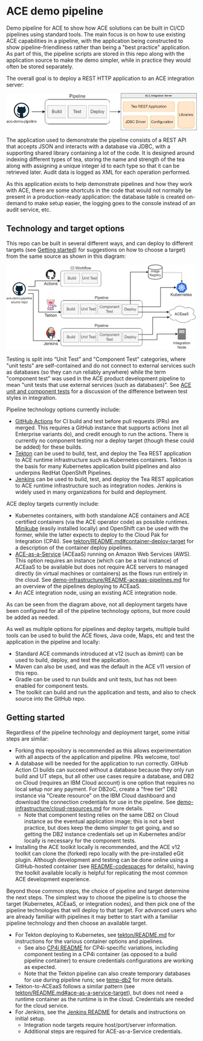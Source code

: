 # ACE demo pipeline

Demo pipeline for ACE to show how ACE solutions can be built in CI/CD pipelines using standard 
tools. The main focus is on how to use existing ACE capabilities in a pipeline, with the application
being constructed to show pipeline-friendliness rather than being a "best practice" application.
As part of this, the pipeline scripts are stored in this repo along with the application source
to make the demo simpler, while in practice they would often be stored separately.

The overall goal is to deploy a REST HTTP application to an ACE integration server:

![Pipeline high-level](/demo-infrastructure/images/pipeline-high-level.png)

The application used to demonstrate the pipeline consists of a REST API that accepts JSON and interacts 
with a database via JDBC, with a supporting shared library containing a lot of the code. It is designed around 
indexing different types of tea, storing the name and strength of the tea along with assigning a unique integer 
id to each type so that it can be retrieved later. Audit data is logged as XML for each operation performed.

As this application exists to help demonstrate pipelines and how they work with ACE, there are some shortcuts 
in the code that would not normally be present in a production-ready application: the database table is 
created on-demand to make setup easier, the logging goes to the console instead of an audit service, etc. 

## Technology and target options

This repo can be built in several different ways, and can deploy to different targets (see
[Getting started](#getting-started)) for suggestions on how to choose a target) from the same
source as shown in this diagram:

![Pipeline overview](/demo-infrastructure/images/pipelines-overview.jpg)

Testing is split into “Unit Test” and "Component Test” categories, where "unit tests" are self-contained
and do not connect to external services such as databases (so they can run reliably anywhere) while the
term "component test" was used in the ACE product development pipeline to mean "unit tests that use external
services (such as databases)". See 
[ACE unit and component tests](https://community.ibm.com/community/user/integration/blogs/trevor-dolby/2023/03/20/app-connect-enterprise-ace-unit-and-component-test)
for a discussion of the difference between test styles in integration.

Pipeline technology options currently include:

- [GitHub Actions](https://docs.github.com/en/actions/learn-github-actions/understanding-github-actions)
  for CI build and test before pull requests (PRs) are merged. This requires a GitHub instance that supports
  actions (not all Enterprise variants do), and credit enough to run the actions. There is currently no 
  component testing nor a deploy target (though these could be added) for these builds.
- [Tekton](https://tekton.dev/docs/concepts/overview/) can be used to build, test, and deploy the Tea
  REST application to ACE runtime infrastructure such as Kubernetes containers. Tekton is the basis for 
  many Kubernetes application build pipelines and also underpins RedHat OpenShift Pipelines.
- [Jenkins](https://www.jenkins.io/) can be used to build, test, and deploy the Tea REST application 
  to ACE runtime infrastructure such as integration nodes. Jenkins is widely used in many organizations
  for build and deployment.

ACE deploy targets currently include:

- Kubernetes containers, with both standalone ACE containers and ACE certified containers (via the 
  ACE operator code) as possible runtimes. [Minikube](https://minikube.sigs.k8s.io/docs/) (easily installed
  locally) and OpenShift can be used with the former, while the latter expects to deploy to the Cloud
  Pak for Integration (CP4i). See [tekton/README.md#container-deploy-target](tekton/README.md#container-deploy-target)
  for a description of the container deploy pipelines.
- [ACE-as-a-Service](https://www.ibm.com/docs/en/app-connect/12.0?topic=app-connect-enterprise-as-service)
  (ACEaaS) running on Amazon Web Services (AWS). This option requires an instance (which can be a trial instance)
  of ACEaaS to be available but does not require ACE servers to managed directly (in virtual machines or containers)
  as the flows run entirely in the cloud. See [demo-infrastructure/README-aceaas-pipelines.md](demo-infrastructure/README-aceaas-pipelines.md)
  for an overview of the pipelines deploying to ACEaaS.
- An ACE integration node, using an existing ACE integration node.

As can be seen from the diagram above, not all deployment targets have been configured for all of
the pipeline technology options, but more could be added as needed. 

As well as multiple options for pipelines and deploy targets, multiple build tools can be used to 
build the ACE flows, Java code, Maps, etc and test the application in the pipeline and locally:

- Standard ACE commands introduced at v12 (such as ibmint) can be used to build, deploy, and test
  the application.
- Maven can also be used, and was the default in the ACE v11 version of this repo.
- Gradle can be used to run builds and unit tests, but has not been enabled for component tests.
- The toolkit can build and run the application and tests, and also to check source into the GitHub repo.

## Getting started

Regardless of the pipeline technology and deployment target, some initial steps are similar:

- Forking this repository is recommended as this allows experimentation with all aspects of
  the application and pipeline. PRs welcome, too!
- A database will be needed for the application to run correctly. GitHub Action CI builds can
  succeed without a database because they only run build and UT steps, but all other use cases
  require a database, and DB2 on Cloud (requires an IBM Cloud account) is one option that 
  requires no local setup nor any payment. For DB2oC, create a "free tier" DB2 instance via
  "Create resource" on the IBM Cloud dashboard and download the connection credentials for
  use in the pipeline. See [demo-infrastructure/cloud-resources.md](demo-infrastructure/cloud-resources.md)
  for more details.
  - Note that component testing relies on the same DB2 on Cloud instance as the eventual application 
    image; this is not a best practice, but does keep the demo simpler to get going, and so getting
    the DB2 instance credentials set up in Kubernetes and/or locally is necessary for the component tests.
- Installing the ACE toolkit locally is recommended, and the ACE v12 toolkit can clone the
  (forked) repo locally with the pre-installed eGit plugin. Although development and testing
  can be done online using a GitHub-hosted container (see [README-codespaces](README-codespaces.md) 
  for details), having the toolkit available locally is helpful for replicating the most common
  ACE development experience.

Beyond those common steps, the choice of pipeline and target determine the next steps. The simplest 
way to choose the pipeline is to choose the target (Kubernetes, ACEaaS, or integration nodes), and
then pick one of the pipeline technologies that will deploy to that target. For advanced users who
are already familiar with pipelines it may better to start with a familiar pipeline technology and
then choose an available target.

- For Tekton deploying to Kubernetes, see [tekton/README.md](tekton/README.md) for instructions
  for the various container options and pipelines. 
  - See also [CP4i README](tekton/os/cp4i/README.md) for CP4i-specific variations, including 
    component testing in a CP4i container (as opposed to a build pipeline container) to ensure 
    credentials configurations are working as expected.
  - Note that the Tekton pipeline can also create temporary databases for use during pipeline runs; see 
    [temp-db2](tekton/temp-db2/README.md) for more details.
- Tekton-to-ACEaaS follows a similar pattern (see [tekton/README.md#ace-as-a-service-target](tekton/README.md#ace-as-a-service-target)),
  but does not need a runtime container as the runtime is in the cloud. Credentials are needed for the
  cloud service.
- For Jenkins, see the [Jenkins README](demo-infrastructure/README-jenkins.md) for details and 
  instructions on initial setup. 
  - Integration node targets require host/port/server information.
  - Additional steps are required for ACE-as-a-Service credentials.

